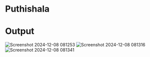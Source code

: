 # Puthishala

# Output
![Screenshot 2024-12-08 081253](https://github.com/user-attachments/assets/b8842cbe-dd6b-43df-a632-0c6d0a9e8ccc)
![Screenshot 2024-12-08 081316](https://github.com/user-attachments/assets/7bc3ed95-6c6a-4f07-8450-74a4820583e8)
![Screenshot 2024-12-08 081341](https://github.com/user-attachments/assets/b4fbb301-c247-4163-879c-f85857a055e8)
